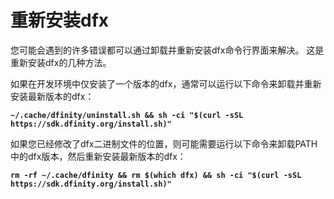 # 重新安装dfx

您可能会遇到的许多错误都可以通过卸载并重新安装dfx命令行界面来解决。 这是重新安装dfx的几种方法。

如果在开发环境中仅安装了一个版本的dfx，通常可以运行以下命令来卸载并重新安装最新版本的dfx：

**`~/.cache/dfinity/uninstall.sh && sh -ci "$(curl -sSL https://sdk.dfinity.org/install.sh)"`**

如果您已经修改了dfx二进制文件的位置，则可能需要运行以下命令来卸载PATH中的dfx版本，然后重新安装最新版本的dfx：

**`rm -rf ~/.cache/dfinity && rm $(which dfx) && sh -ci "$(curl -sSL https://sdk.dfinity.org/install.sh)"`**

